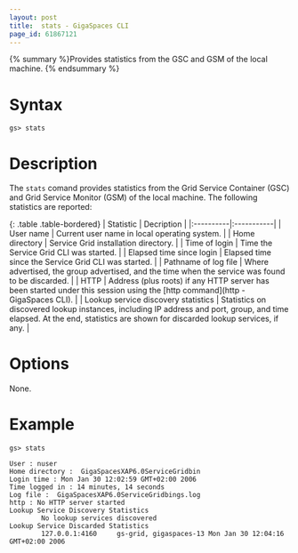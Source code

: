 ```yaml
---
layout: post
title:  stats - GigaSpaces CLI
page_id: 61867121
---
```


{% summary %}Provides statistics from the GSC and GSM of the local machine. {% endsummary %}

# Syntax

    gs> stats

# Description

The `stats` comand provides statistics from the Grid Service Container (GSC) and Grid Service Monitor (GSM) of the local machine. The following statistics are reported:

{: .table .table-bordered}
| Statistic | Decription |
|:----------|:-----------|
| User name | Current user name in local operating system. |
| Home directory | Service Grid installation directory. |
| Time of login | Time the Service Grid CLI was started. |
| Elapsed time since login | Elapsed time since the Service Grid CLI was started. |
| Pathname of log file | Where advertised, the group advertised, and the time when the service was found to be discarded. |
| HTTP | Address (plus roots) if any HTTP server has been started under this session using the [http command](http - GigaSpaces CLI). |
| Lookup service discovery statistics | Statistics on discovered lookup instances, including IP address and port, group, and time elapsed. At the end, statistics are shown for discarded lookup services, if any. |

# Options

None.

# Example

    gs> stats

    User : nuser
    Home directory :  GigaSpacesXAP6.0ServiceGridbin
    Login time : Mon Jan 30 12:02:59 GMT+02:00 2006
    Time logged in : 14 minutes, 14 seconds
    Log file :  GigaSpacesXAP6.0ServiceGridbings.log
    http : No HTTP server started
    Lookup Service Discovery Statistics
            No lookup services discovered
    Lookup Service Discarded Statistics
            127.0.0.1:4160     gs-grid, gigaspaces-13 Mon Jan 30 12:04:16 GMT+02:00 2006
